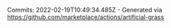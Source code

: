 Commits: 2022-02-19T10:49:34.485Z - Generated via https://github.com/marketplace/actions/artificial-grass
<br>

